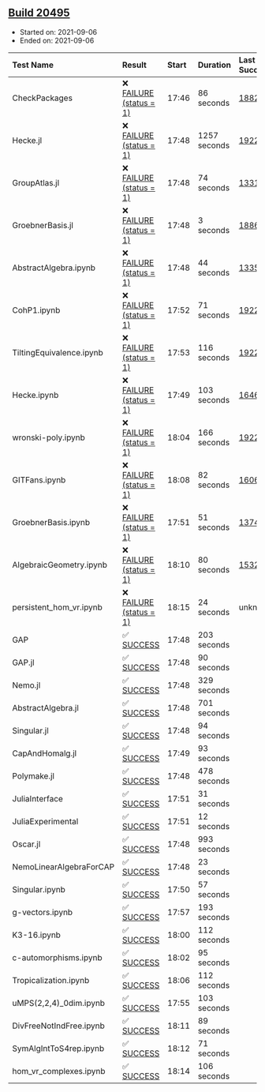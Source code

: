 ## [Build 20495](https://oscarci.mathematik.uni-kl.de/job/oscar/20495/)

* Started on: 2021-09-06
* Ended on: 2021-09-06

| Test Name    | Result | Start | Duration | Last Success | First Failure |
|:-------------|:-------|:------|:---------|:-------------|:--------------|
| CheckPackages | ❌ [FAILURE (status = 1)](https://oscarci.mathematik.uni-kl.de/job/oscar/20495/artifact/logs/build-20495/CheckPackages.log) | 17:46 | 86 seconds | [18822](https://oscarci.mathematik.uni-kl.de/job/oscar/18822/) | [18823](https://oscarci.mathematik.uni-kl.de/job/oscar/18823/) |
| Hecke.jl | ❌ [FAILURE (status = 1)](https://oscarci.mathematik.uni-kl.de/job/oscar/20495/artifact/logs/build-20495/Hecke.jl.log) | 17:48 | 1257 seconds | [19222](https://oscarci.mathematik.uni-kl.de/job/oscar/19222/) | [20152](https://oscarci.mathematik.uni-kl.de/job/oscar/20152/) |
| GroupAtlas.jl | ❌ [FAILURE (status = 1)](https://oscarci.mathematik.uni-kl.de/job/oscar/20495/artifact/logs/build-20495/GroupAtlas.jl.log) | 17:48 | 74 seconds | [13311](https://oscarci.mathematik.uni-kl.de/job/oscar/13311/) | [13312](https://oscarci.mathematik.uni-kl.de/job/oscar/13312/) |
| GroebnerBasis.jl | ❌ [FAILURE (status = 1)](https://oscarci.mathematik.uni-kl.de/job/oscar/20495/artifact/logs/build-20495/GroebnerBasis.jl.log) | 17:48 | 3 seconds | [18864](https://oscarci.mathematik.uni-kl.de/job/oscar/18864/) | [18865](https://oscarci.mathematik.uni-kl.de/job/oscar/18865/) |
| AbstractAlgebra.ipynb | ❌ [FAILURE (status = 1)](https://oscarci.mathematik.uni-kl.de/job/oscar/20495/artifact/logs/build-20495/AbstractAlgebra.ipynb.log) | 17:48 | 44 seconds | [13355](https://oscarci.mathematik.uni-kl.de/job/oscar/13355/) | [13356](https://oscarci.mathematik.uni-kl.de/job/oscar/13356/) |
| CohP1.ipynb | ❌ [FAILURE (status = 1)](https://oscarci.mathematik.uni-kl.de/job/oscar/20495/artifact/logs/build-20495/CohP1.ipynb.log) | 17:52 | 71 seconds | [19222](https://oscarci.mathematik.uni-kl.de/job/oscar/19222/) | [20152](https://oscarci.mathematik.uni-kl.de/job/oscar/20152/) |
| TiltingEquivalence.ipynb | ❌ [FAILURE (status = 1)](https://oscarci.mathematik.uni-kl.de/job/oscar/20495/artifact/logs/build-20495/TiltingEquivalence.ipynb.log) | 17:53 | 116 seconds | [19222](https://oscarci.mathematik.uni-kl.de/job/oscar/19222/) | [20152](https://oscarci.mathematik.uni-kl.de/job/oscar/20152/) |
| Hecke.ipynb | ❌ [FAILURE (status = 1)](https://oscarci.mathematik.uni-kl.de/job/oscar/20495/artifact/logs/build-20495/Hecke.ipynb.log) | 17:49 | 103 seconds | [16463](https://oscarci.mathematik.uni-kl.de/job/oscar/16463/) | [16464](https://oscarci.mathematik.uni-kl.de/job/oscar/16464/) |
| wronski-poly.ipynb | ❌ [FAILURE (status = 1)](https://oscarci.mathematik.uni-kl.de/job/oscar/20495/artifact/logs/build-20495/wronski-poly.ipynb.log) | 18:04 | 166 seconds | [19222](https://oscarci.mathematik.uni-kl.de/job/oscar/19222/) | [20152](https://oscarci.mathematik.uni-kl.de/job/oscar/20152/) |
| GITFans.ipynb | ❌ [FAILURE (status = 1)](https://oscarci.mathematik.uni-kl.de/job/oscar/20495/artifact/logs/build-20495/GITFans.ipynb.log) | 18:08 | 82 seconds | [16068](https://oscarci.mathematik.uni-kl.de/job/oscar/16068/) | [16069](https://oscarci.mathematik.uni-kl.de/job/oscar/16069/) |
| GroebnerBasis.ipynb | ❌ [FAILURE (status = 1)](https://oscarci.mathematik.uni-kl.de/job/oscar/20495/artifact/logs/build-20495/GroebnerBasis.ipynb.log) | 17:51 | 51 seconds | [13748](https://oscarci.mathematik.uni-kl.de/job/oscar/13748/) | [13749](https://oscarci.mathematik.uni-kl.de/job/oscar/13749/) |
| AlgebraicGeometry.ipynb | ❌ [FAILURE (status = 1)](https://oscarci.mathematik.uni-kl.de/job/oscar/20495/artifact/logs/build-20495/AlgebraicGeometry.ipynb.log) | 18:10 | 80 seconds | [15322](https://oscarci.mathematik.uni-kl.de/job/oscar/15322/) | [15323](https://oscarci.mathematik.uni-kl.de/job/oscar/15323/) |
| persistent_hom_vr.ipynb | ❌ [FAILURE (status = 1)](https://oscarci.mathematik.uni-kl.de/job/oscar/20495/artifact/logs/build-20495/persistent_hom_vr.ipynb.log) | 18:15 | 24 seconds | unknown | unknown |
| GAP | ✅ [SUCCESS](https://oscarci.mathematik.uni-kl.de/job/oscar/20495/artifact/logs/build-20495/GAP.log) | 17:48 | 203 seconds |  |  |
| GAP.jl | ✅ [SUCCESS](https://oscarci.mathematik.uni-kl.de/job/oscar/20495/artifact/logs/build-20495/GAP.jl.log) | 17:48 | 90 seconds |  |  |
| Nemo.jl | ✅ [SUCCESS](https://oscarci.mathematik.uni-kl.de/job/oscar/20495/artifact/logs/build-20495/Nemo.jl.log) | 17:48 | 329 seconds |  |  |
| AbstractAlgebra.jl | ✅ [SUCCESS](https://oscarci.mathematik.uni-kl.de/job/oscar/20495/artifact/logs/build-20495/AbstractAlgebra.jl.log) | 17:48 | 701 seconds |  |  |
| Singular.jl | ✅ [SUCCESS](https://oscarci.mathematik.uni-kl.de/job/oscar/20495/artifact/logs/build-20495/Singular.jl.log) | 17:48 | 94 seconds |  |  |
| CapAndHomalg.jl | ✅ [SUCCESS](https://oscarci.mathematik.uni-kl.de/job/oscar/20495/artifact/logs/build-20495/CapAndHomalg.jl.log) | 17:49 | 93 seconds |  |  |
| Polymake.jl | ✅ [SUCCESS](https://oscarci.mathematik.uni-kl.de/job/oscar/20495/artifact/logs/build-20495/Polymake.jl.log) | 17:48 | 478 seconds |  |  |
| JuliaInterface | ✅ [SUCCESS](https://oscarci.mathematik.uni-kl.de/job/oscar/20495/artifact/logs/build-20495/JuliaInterface.log) | 17:51 | 31 seconds |  |  |
| JuliaExperimental | ✅ [SUCCESS](https://oscarci.mathematik.uni-kl.de/job/oscar/20495/artifact/logs/build-20495/JuliaExperimental.log) | 17:51 | 12 seconds |  |  |
| Oscar.jl | ✅ [SUCCESS](https://oscarci.mathematik.uni-kl.de/job/oscar/20495/artifact/logs/build-20495/Oscar.jl.log) | 17:48 | 993 seconds |  |  |
| NemoLinearAlgebraForCAP | ✅ [SUCCESS](https://oscarci.mathematik.uni-kl.de/job/oscar/20495/artifact/logs/build-20495/NemoLinearAlgebraForCAP.log) | 17:48 | 23 seconds |  |  |
| Singular.ipynb | ✅ [SUCCESS](https://oscarci.mathematik.uni-kl.de/job/oscar/20495/artifact/logs/build-20495/Singular.ipynb.log) | 17:50 | 57 seconds |  |  |
| g-vectors.ipynb | ✅ [SUCCESS](https://oscarci.mathematik.uni-kl.de/job/oscar/20495/artifact/logs/build-20495/g-vectors.ipynb.log) | 17:57 | 193 seconds |  |  |
| K3-16.ipynb | ✅ [SUCCESS](https://oscarci.mathematik.uni-kl.de/job/oscar/20495/artifact/logs/build-20495/K3-16.ipynb.log) | 18:00 | 112 seconds |  |  |
| c-automorphisms.ipynb | ✅ [SUCCESS](https://oscarci.mathematik.uni-kl.de/job/oscar/20495/artifact/logs/build-20495/c-automorphisms.ipynb.log) | 18:02 | 95 seconds |  |  |
| Tropicalization.ipynb | ✅ [SUCCESS](https://oscarci.mathematik.uni-kl.de/job/oscar/20495/artifact/logs/build-20495/Tropicalization.ipynb.log) | 18:06 | 112 seconds |  |  |
| uMPS(2,2,4)_0dim.ipynb | ✅ [SUCCESS](https://oscarci.mathematik.uni-kl.de/job/oscar/20495/artifact/logs/build-20495/uMPS-2-2-4-_0dim.ipynb.log) | 17:55 | 103 seconds |  |  |
| DivFreeNotIndFree.ipynb | ✅ [SUCCESS](https://oscarci.mathematik.uni-kl.de/job/oscar/20495/artifact/logs/build-20495/DivFreeNotIndFree.ipynb.log) | 18:11 | 89 seconds |  |  |
| SymAlgIntToS4rep.ipynb | ✅ [SUCCESS](https://oscarci.mathematik.uni-kl.de/job/oscar/20495/artifact/logs/build-20495/SymAlgIntToS4rep.ipynb.log) | 18:12 | 71 seconds |  |  |
| hom_vr_complexes.ipynb | ✅ [SUCCESS](https://oscarci.mathematik.uni-kl.de/job/oscar/20495/artifact/logs/build-20495/hom_vr_complexes.ipynb.log) | 18:14 | 106 seconds |  |  |
